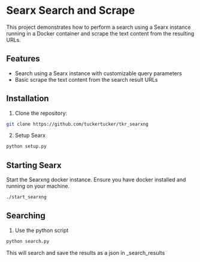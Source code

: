 # Searx Search and Scrape

This project demonstrates how to perform a search using a Searx instance running in a Docker container and scrape the text content from the resulting URLs.

## Features

- Search using a Searx instance with customizable query parameters
- Basic scrape the text content from the search result URLs


## Installation

1. Clone the repository:

``` bash
git clone https://github.com/tuckertucker/tkr_searxng

```

2. Setup Searx

``` bash
python setup.py
```

## Starting Searx

Start the Searxng docker instance.
Ensure you have docker installed and running on your machine. 

``` bash
./start_searxng
```

## Searching
1. Use the python script

``` bash
python search.py
```

This will search and save the results as a json in _search_results
